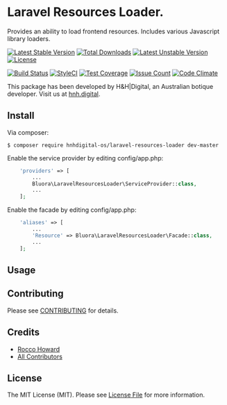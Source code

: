 # Laravel Resources Loader.

Provides an ability to load frontend resources. Includes various Javascript library loaders.

[![Latest Stable Version](https://poser.pugx.org/hnhdigital-os/laravel-resources-loader/v/stable.svg)](https://packagist.org/packages/hnhdigital-os/laravel-resources-loader) [![Total Downloads](https://poser.pugx.org/hnhdigital-os/laravel-resources-loader/downloads.svg)](https://packagist.org/packages/hnhdigital-os/laravel-resources-loader) [![Latest Unstable Version](https://poser.pugx.org/hnhdigital-os/laravel-resources-loader/v/unstable.svg)](https://packagist.org/packages/hnhdigital-os/laravel-resources-loader) [![License](https://poser.pugx.org/hnhdigital-os/laravel-resources-loader/license.svg)](https://packagist.org/packages/hnhdigital-os/laravel-resources-loader)

[![Build Status](https://travis-ci.org/hnhdigital-os/laravel-resources-loader.svg?branch=master)](https://travis-ci.org/hnhdigital-os/laravel-resources-loader) [![StyleCI](https://styleci.io/repos/53318243/shield?branch=master)](https://styleci.io/repos/53318243) [![Test Coverage](https://codeclimate.com/github/hnhdigital-os/laravel-resources-loader/badges/coverage.svg)](https://codeclimate.com/github/hnhdigital-os/laravel-resources-loader/coverage) [![Issue Count](https://codeclimate.com/github/hnhdigital-os/laravel-resources-loader/badges/issue_count.svg)](https://codeclimate.com/github/hnhdigital-os/laravel-resources-loader) [![Code Climate](https://codeclimate.com/github/hnhdigital-os/laravel-resources-loader/badges/gpa.svg)](https://codeclimate.com/github/hnhdigital-os/laravel-resources-loader) 

This package has been developed by H&H|Digital, an Australian botique developer. Visit us at [hnh.digital](http://hnh.digital).

## Install

Via composer:

`$ composer require hnhdigital-os/laravel-resources-loader dev-master`

Enable the service provider by editing config/app.php:

```php
    'providers' => [
        ...
        Bluora\LaravelResourcesLoader\ServiceProvider::class,
        ...
    ];
```

Enable the facade by editing config/app.php:

```php
    'aliases' => [
        ...
        'Resource' => Bluora\LaravelResourcesLoader\Facade::class,
        ...
    ];
```

## Usage



## Contributing

Please see [CONTRIBUTING](https://github.com/hnhdigital-os/laravel-resources-loader/blob/master/CONTRIBUTING.md) for details.

## Credits

* [Rocco Howard](https://github.com/therocis)
* [All Contributors](https://github.com/hnhdigital-os/laravel-resources-loader/contributors)

## License

The MIT License (MIT). Please see [License File](https://github.com/hnhdigital-os/laravel-resources-loader/blob/master/LICENSE) for more information.

